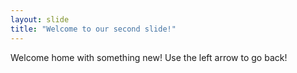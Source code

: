 ```yaml
---
layout: slide
title: "Welcome to our second slide!"
---
```

Welcome home with something new!
Use the left arrow to go back!
